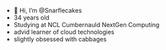 - 👋 Hi, I’m @Snarflecakes
- 34 years old
- Studying at NCL Cumbernauld NextGen Computing
- advid learner of cloud technologies
- slightly obsessed with cabbages 
